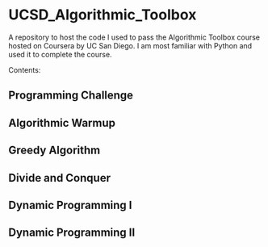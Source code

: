 # UCSD_Algorithmic_Toolbox

A repository to host the code I used to pass the Algorithmic Toolbox course hosted on Coursera by UC San Diego. I am most familiar with Python and used it to complete the course.

Contents:

## Programming Challenge
## Algorithmic Warmup
## Greedy Algorithm
## Divide and Conquer
## Dynamic Programming I
## Dynamic Programming II
